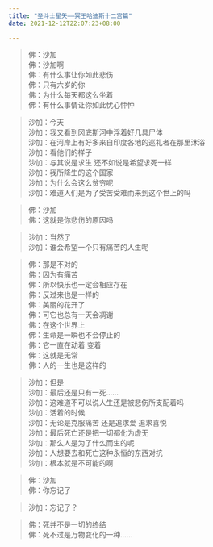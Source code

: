 ```yaml
---
title: "圣斗士星矢——冥王哈迪斯十二宫篇"
date: 2021-12-12T22:07:23+08:00

---
```


> 佛：沙加  
> 佛：沙加啊  
> 佛：有什么事让你如此悲伤  
> 佛：只有六岁的你  
> 佛：为什么每天都这么坐着  
> 佛：有什么事情让你如此忧心忡忡  


> 沙加：今天  
> 沙加：我又看到冈底斯河中浮着好几具尸体  
> 沙加：在河岸上有好多来自印度各地的巡礼者在那里沐浴  
> 沙加：看他们的样子  
> 沙加：与其说是求生 还不如说是希望求死一样  
> 沙加：我所降生的这个国家  
> 沙加：为什么会这么贫穷呢  
> 沙加：难道人们是为了受苦受难而来到这个世上的吗  

> 佛：沙加  
> 佛：这就是你悲伤的原因吗  

> 沙加：当然了  
> 沙加：谁会希望一个只有痛苦的人生呢  

> 佛：那是不对的  
> 佛：因为有痛苦  
> 佛：所以快乐也一定会相应存在  
> 佛：反过来也是一样的  
> 佛：美丽的花开了  
> 佛：可它也总有一天会凋谢  
> 佛：在这个世界上  
> 佛：生命是一瞬也不会停止的  
> 佛：它一直在动着 变着  
> 佛：这就是无常  
> 佛：人的一生也是这样的  

> 沙加：但是  
> 沙加：最后还是只有一死……  
> 沙加：这难道不可以说人生还是被悲伤所支配着吗  
> 沙加：活着的时候  
> 沙加：无论是克服痛苦 还是追求爱 追求喜悦  
> 沙加：最后死亡还是把一切都化为虚无    
> 沙加：那么人是为了什么而生的呢  
> 沙加：人想要去和死亡这种永恒的东西对抗  
> 沙加：根本就是不可能的啊  

> 佛：沙加  
> 佛：你忘记了  

> 沙加：忘记了？  

> 佛：死并不是一切的终结  
> 佛：死不过是万物变化的一种……





















